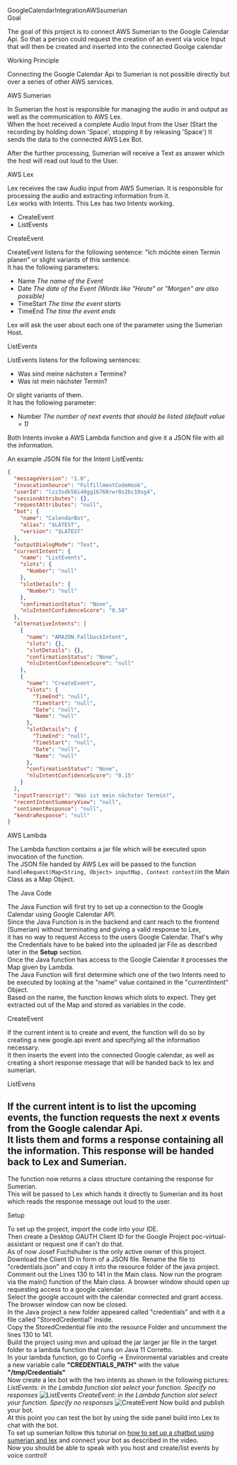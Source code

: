 GoogleCalendarIntegrationAWSsumerian  
Goal

The goal of this project is to connect AWS Sumerian to the Google Calendar Api.
So that a person could request the creation of an event via voice Input that will then be created and inserted into the connected Goolge calendar  

Working Principle

Connecting the Google Calendar Api to Sumerian is not possible directly but over a series of other AWS services.  

AWS Sumerian

In Sumerian the host is responsible for managing the audio in and output as well as the communication to AWS Lex.  
When the host received a complete Audio Input from the User (Start the recording by holding down 'Space', stopping it by releasing 'Space')
It sends the data to the connected AWS Lex Bot. 

After the further processing, Sumerian will receive a Text as answer which the host will read out loud to the User.  

AWS Lex

Lex receives the raw Audio input from AWS Sumerian. It is responsible for processing the audio and extracting information from it.  
Lex works with Intents. This Lex has two Intents working.
- CreateEvent  
- ListEvents


CreateEvent

CreateEvent listens for the following sentence: "Ich möchte einen Termin planen" or slight variants of this sentence.  
It has the following parameters:
- Name *The name of the Event*
- Date *The date of the Event (Words like "Heute" or "Morgen" are also possible)*
- TimeStart *The time the event starts*
- TimeEnd *The time the event ends*  

Lex will ask the user about each one of the parameter using the Sumerian Host.

ListEvents

ListEvents listens for the following sentences:
- Was sind meine nächsten *x* Termine?
- Was ist mein nächster Termin?

Or slight variants of them.  
It has the following parameter:
- Number *The number of next events that should be listed (default value = 1)*

Both Intents invoke a AWS Lambda function and give it a JSON file with all the information.

An example JSON file for the Intent ListEvents:
```JSON
{
  "messageVersion": "1.0",
  "invocationSource": "FulfillmentCodeHook",
  "userId": "lzz3sdk56i48gg16768rwr0s2bc19sg4",
  "sessionAttributes": {},
  "requestAttributes": "null",
  "bot": {
    "name": "CalendarBot",
    "alias": "$LATEST",
    "version": "$LATEST"
  },
  "outputDialogMode": "Text",
  "currentIntent": {
    "name": "ListEvents",
    "slots": {
      "Number": "null"
    },
    "slotDetails": {
      "Number": "null"
    },
    "confirmationStatus": "None",
    "nluIntentConfidenceScore": "0.58"
  },
  "alternativeIntents": [
    {
      "name": "AMAZON.FallbackIntent",
      "slots": {},
      "slotDetails": {},
      "confirmationStatus": "None",
      "nluIntentConfidenceScore": "null"
    },
    {
      "name": "CreateEvent",
      "slots": {
        "TimeEnd": "null",
        "TimeStart": "null",
        "Date": "null",
        "Name": "null"
      },
      "slotDetails": {
        "TimeEnd": "null",
        "TimeStart": "null",
        "Date": "null",
        "Name": "null"
      },
      "confirmationStatus": "None",
      "nluIntentConfidenceScore": "0.15"
    }
  ],
  "inputTranscript": "Was ist mein nächster Termin?",
  "recentIntentSummaryView": "null",
  "sentimentResponse": "null",
  "kendraResponse": "null"
}
```

AWS Lambda

The Lambda function contains a jar file which will be executed upon invocation of the function.  
The JSON file handed by AWS Lex will be passed to the function `handleRequest(Map<String, Object> inputMap, Context context)`in the Main Class as a Map Object.  

The Java Code

The Java Function will first try to set up a connection to the Google Calendar using Google Calendar API.  
Since the Java Function is in the backend and cant reach to the frontend (Sumerian) without terminating and giving a valid response to Lex,  
it has no way to request Access to the users Google Calendar.
That's why the Credentials have to be baked into the uploaded jar File as described later in the **Setup** section.  
Once the Java function has access to the Google Calendar it processes the Map given by Lambda.  
The Java Function will first determine which one of the two Intents need to be executed by looking at the "name" value contained in the "currentIntent" Object.  
Based on the name, the function knows which slots to expect. They get extracted out of the Map and stored as variables in the code.  

CreateEvent

If the current intent is to create and event, the function will do so by creating a new google.api event and specifying all the information necessary.  
It then inserts the event into the connected Google calendar, as well as creating a short response message that will be handed back to lex and sumerian.

ListEvens

If the current intent is to list the upcoming events, the function requests the next *x* events from the Google calendar Api.  
It lists them and forms a response containing all the information. This response will be handed back to Lex and Sumerian.
---
The function now returns a class structure containing the response for Sumerian.  
This will be passed to Lex which hands it directly to Sumerian and its host which reads the response message out loud to the user.

Setup

To set up the project, import the code into your IDE.  
Then create a Desktop OAUTH Client ID for the Google Project poc-virtual-assistant or request one if can't do that.   
As of now Josef Fuchshuber is the only active owner of this project.  
Download the Client ID in form of a JSON file. Rename the file to "credentials.json" and copy it into the resource folder of the java project.   
Comment out the Lines 130 to 141 in the Main class.
Now run the program via the main() function of the Main class. A browser window should open up requesting access to a google calendar.  
Select the google account with the calendar connected and grant access. The browser window can now be closed.  
In the Java project a new folder appeared called "credentials" and with it a file called "StoredCredential" inside.  
Copy the StoredCredential file into the resource Folder and uncomment the lines 130 to 141.  
Build the project using mvn and upload the jar larger jar file in the target folder to a lambda function that runs on Java 11 Corretto.  
In your lambda function, go to Config -> Environmental variables and create a new variable calle **"CREDENTIALS_PATH"** with the value **"/tmp/Credentials"**  
Now create a lex bot with the two intents as shown in the following pictures:  
*ListEvents: in the Lambda function slot select your function. Specify no responses*
![ListEvents](ListEvents.png)
*CreateEvent: in the Lambda function slot select your function. Specify no responses*
![CreateEvent](CreateEvent.png)
Now build and publish your bot.  
At this point you can test the bot by using the side panel build into Lex to chat with the bot.  
To set up sumerian follow this tutorial on [how to set up a chatbot using sumerian and lex](https://www.youtube.com/watch?v=OGmy3E2kMok&t=1548s)
and connect your bot as described in the video.  
Now you should be able to speak with you host and create/list events by voice control!
